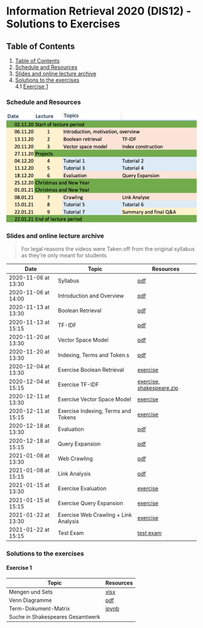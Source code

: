 # Information Retrieval 2020 (DIS12) - Solutions to Exercises

## Table of Contents

1. [Table of Contents](##Table-of-Contents)
2. [Schedule and Resources](###Schedule-and-Resources)
3. [Slides and online lecture archive](###Slides-and-online-lecture-archive)
4. [Solutions to the exercises](###Solutions-to-the-exercises)  
    4.1 [Exercise 1](####Exercise-1)  

### Schedule and Resources

![Syllabus](dis12-2020-schedule.png)

### Slides and online lecture archive

> For legal reasons the videos were Taken off from the original syllabus as they're only meant for students

| Date                | Topic                                 | Resources      |
|---------------------|---------------------------------------|----------------|
| 2020-11-06 at 13:30 | Syllabus                              | [pdf](slides/DIS12-00-syllabus.pdf) |
| 2020-11-06 at 14:00 | Introduction and Overview             | [pdf](slides/DIS12-01-introduction.pdf) |
| 2020-11-13 at 13:30 | Boolean Retrieval                     | [pdf](slides/DIS12-02-boolean.pdf) |
| 2020-11-13 at 15:15 | TF-IDF                                | [pdf](slides/DIS12-03-tfidf.pdf) |
| 2020-11-20 at 13:30 | Vector Space Model                    | [pdf](slides/DIS12-04-ranking.pdf) |
| 2020-11-20 at 13:30 | Indexing, Terms and Token.s           | [pdf](slides/DIS12-05-index.pdf) |
| 2020-12-04 at 13:30 | Exercise Boolean Retrieval            | [exercise](exercises/DIS12-02-boolean-exercise.pdf) |
| 2020-12-04 at 15:15 | Exercise TF-IDF                       | [exercise](exercises/DIS12-03-tfidf-exercise.pdf), [shakespeare.zip](exercises/shakespeare.zip) |
| 2020-12-11 at 13:30 | Exercise Vector Space Model           | [exercise](exercises/DIS12-04-ranking-exercise.pdf) |
| 2020-12-11 at 15:15 | Exercise Indexing, Terms and Tokens   | [exercise](exercises/DIS12-05-index-exercise.pdf)     |
| 2020-12-18 at 13:30 | Evaluation                            | [pdf](slides/DIS12-06-evaluation.pdf) |
| 2020-12-18 at 15:15 | Query Expansion                       | [pdf](slides/DIS12-07-queryexpansion.pdf) |
| 2021-01-08 at 13:30 | Web Crawling                          | [pdf](slides/DIS12-08-webcrawling.pdf) |
| 2021-01-08 at 15:15 | Link Analysis                         | [pdf](slides/DIS12-09-linkanalysis.pdf) |
| 2021-01-15 at 13:30 | Exercise Evaluation                   | [exercise](exercises/DIS12-06-evaluation-exercise.pdf)    |
| 2021-01-15 at 15:15 | Exercise Query Expansion              | [exercise](exercises/DIS12-07-queryexp-exercise.pdf)    |
| 2021-01-22 at 13:30 | Exercise Web Crawling + Link Analysis | [exercise](exercises/DIS12-08-webcrawling-linkanalysis-exercise.pdf)  |
| 2021-01-22 at 15:15 | Test Exam                             | [test exam](exam/DIS12-10-testexam.pdf)    |

### Solutions to the exercises

#### Exercise 1

| Topic                                 | Resources      |
|---------------------------------------|----------------|
| Mengen und Sets                       | [xlsx]()       |
| Venn Diagramme                        | [pdf]()        |
| Term-Dokument-Matrix                  | [ipynb]()      |
| Suche in Shakespeares Gesamtwerk      | []()           |

